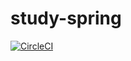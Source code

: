 # study-spring

[![CircleCI](https://circleci.com/gh/hungdng/study-spring.svg?style=svg)](https://circleci.com/gh/hungdng/study-spring)
